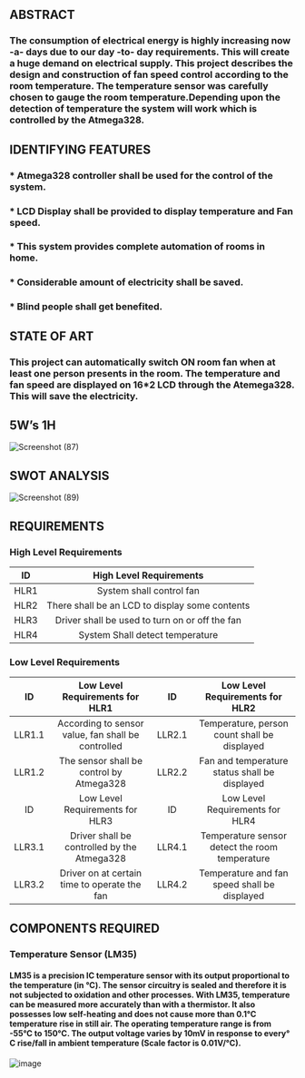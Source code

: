 ## ABSTRACT

### The consumption of electrical energy is highly increasing now -a- days due to our day -to- day requirements. This will create a huge demand on electrical supply. This project describes the design and construction of fan speed control according to the room temperature. The temperature sensor was carefully chosen to gauge the room temperature.Depending upon the detection of temperature the system will work which is controlled by the Atmega328.

## IDENTIFYING FEATURES
###	* Atmega328 controller shall be used for the control of the system.
###	* LCD Display shall be provided to display temperature and Fan speed.
### * This system provides complete automation of rooms in home.
### * Considerable amount of electricity shall be saved.
### * Blind people shall get benefited.

## STATE OF ART
### This project can automatically switch ON room fan when at least one person presents in the room. The temperature and fan speed are displayed on 16*2 LCD through the Atemega328. This will save the electricity.  

## 5W’s 1H
![Screenshot (87)](https://user-images.githubusercontent.com/98948360/157295316-31769ebf-cd34-4bd0-a2df-2aefbe940f48.png)

## SWOT ANALYSIS
![Screenshot (89)](https://user-images.githubusercontent.com/98948360/157295451-ed1eaac2-5771-4f54-b9d9-5088b5255534.png)

## REQUIREMENTS

### High Level Requirements
| ID | High Level Requirements |
| :---: | :---: |
| HLR1 | System shall control fan |
| HLR2 | There shall be an LCD to display some contents |
| HLR3 | Driver shall be used to turn on or off the fan |
| HLR4 | System Shall detect temperature |

### Low Level Requirements
| ID | Low Level Requirements for HLR1 | ID	| Low Level Requirements for HLR2 |
| :---: | :---: | :---: | :---: |
| LLR1.1 |	According to sensor value, fan shall be controlled | LLR2.1 |	Temperature, person count shall be displayed |
| LLR1.2  |	The sensor shall be control by Atmega328 |	LLR2.2 |	Fan and temperature status shall be displayed |
| ID |	Low Level Requirements for HLR3 |	ID | Low Level Requirements for HLR4 |
| LLR3.1 | Driver shall be controlled by the Atmega328 |	LLR4.1 | Temperature sensor detect the room temperature |
| LLR3.2 | Driver on at certain time to operate the fan |	LLR4.2 | Temperature and fan speed shall be displayed |

## COMPONENTS REQUIRED
### Temperature Sensor (LM35)
#### LM35 is a precision IC temperature sensor with its output proportional to the temperature (in °C). The sensor circuitry is sealed and therefore it is not subjected to oxidation and other processes. With LM35, temperature can be measured more accurately than with a thermistor. It also possesses low self-heating and does not cause more than 0.1°C temperature rise in still air. The operating temperature range is from -55°C to 150°C. The output voltage varies by 10mV in response to every° C rise/fall in ambient temperature (Scale factor is 0.01V/°C).
   ![image](https://user-images.githubusercontent.com/98948360/157297935-90c843f9-a854-421b-b52b-ea5ce9abd10e.png)
                                                            
